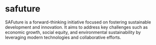 # safuture
SAFuture is a forward-thinking initiative focused on fostering sustainable development and innovation. It aims to address key challenges such as economic growth, social equity, and environmental sustainability by leveraging modern technologies and collaborative efforts.
